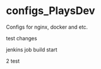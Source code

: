 # configs_PlaysDev
Configs for nginx, docker and etc.


test changes

jenkins job build start

2 test
